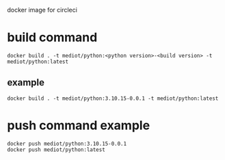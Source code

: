 docker image for circleci

# build command
```
docker build . -t mediot/python:<python version>-<build version> -t mediot/python:latest
```

## example
```
docker build . -t mediot/python:3.10.15-0.0.1 -t mediot/python:latest
```

# push command example
```
docker push mediot/python:3.10.15-0.0.1
docker push mediot/python:latest
```
